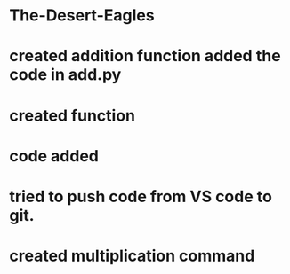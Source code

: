 # The-Desert-Eagles
# created addition function added the code in add.py  
# created function
# code added
# tried to push code from VS code to git.
# created multiplication command